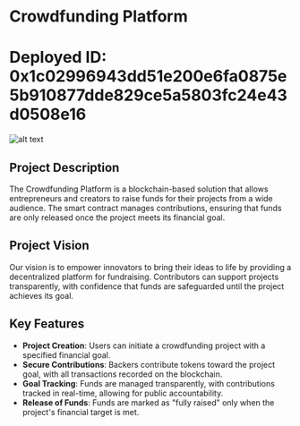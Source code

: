 # Crowdfunding Platform

# Deployed ID: 0x1c02996943dd51e200e6fa0875e5b910877dde829ce5a5803fc24e43d0508e16
![alt text](image.png)

## Project Description
The Crowdfunding Platform is a blockchain-based solution that allows entrepreneurs and creators to raise funds for their projects from a wide audience. The smart contract manages contributions, ensuring that funds are only released once the project meets its financial goal.

## Project Vision
Our vision is to empower innovators to bring their ideas to life by providing a decentralized platform for fundraising. Contributors can support projects transparently, with confidence that funds are safeguarded until the project achieves its goal.

## Key Features
- **Project Creation**: Users can initiate a crowdfunding project with a specified financial goal.
- **Secure Contributions**: Backers contribute tokens toward the project goal, with all transactions recorded on the blockchain.
- **Goal Tracking**: Funds are managed transparently, with contributions tracked in real-time, allowing for public accountability.
- **Release of Funds**: Funds are marked as "fully raised" only when the project's financial target is met.
